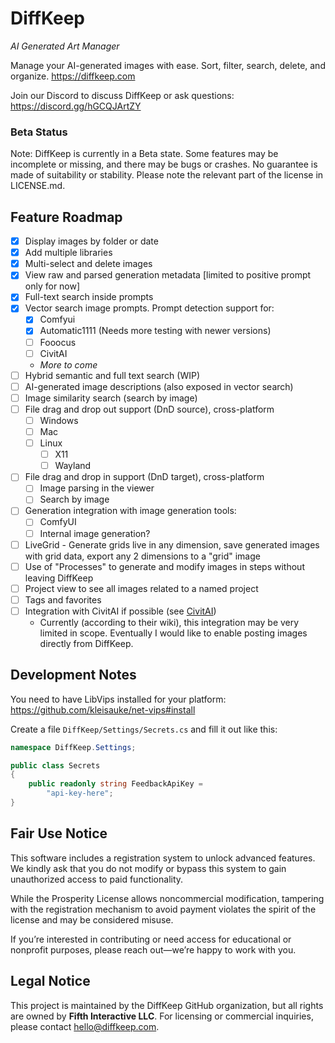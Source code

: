 # DiffKeep

_AI Generated Art Manager_

Manage your AI-generated images with ease. Sort, filter, search, delete, and organize. https://diffkeep.com

Join our Discord to discuss DiffKeep or ask questions: https://discord.gg/hGCQJArtZY

### Beta Status

Note: DiffKeep is currently in a Beta state. Some features may be incomplete or missing, and there may be bugs or crashes.
No guarantee is made of suitability or stability. Please note the relevant part of the license in LICENSE.md.

## Feature Roadmap

- [x] Display images by folder or date
- [x] Add multiple libraries
- [x] Multi-select and delete images
- [x] View raw and parsed generation metadata [limited to positive prompt only for now]
- [x] Full-text search inside prompts
- [x] Vector search image prompts. Prompt detection support for:
    - [x] Comfyui
    - [x] Automatic1111 (Needs more testing with newer versions)
    - [ ] Fooocus
    - [ ] CivitAI
    - _More to come_
- [ ] Hybrid semantic and full text search (WIP)
- [ ] AI-generated image descriptions (also exposed in vector search)
- [ ] Image similarity search (search by image)
- [ ] File drag and drop out support (DnD source), cross-platform
    - [ ] Windows
    - [ ] Mac
    - [ ] Linux
        - [ ] X11
        - [ ] Wayland
- [ ] File drag and drop in support (DnD target), cross-platform
    - [ ] Image parsing in the viewer
    - [ ] Search by image
- [ ] Generation integration with image generation tools:
    - [ ] ComfyUI
    - [ ] Internal image generation?
- [ ] LiveGrid - Generate grids live in any dimension, save generated images with grid data, export any 2 dimensions to a "grid" image
- [ ] Use of "Processes" to generate and modify images in steps without leaving DiffKeep
- [ ] Project view to see all images related to a named project
- [ ] Tags and favorites
- [ ] Integration with CivitAI if possible (see [CivitAI](https://github.com/civitai/civitai))
    - Currently (according to their wiki), this integration may be very limited in scope. Eventually I would like to enable posting images directly from DiffKeep.

## Development Notes

You need to have LibVips installed for your platform:
https://github.com/kleisauke/net-vips#install

Create a file `DiffKeep/Settings/Secrets.cs` and fill it out like this:

```csharp
namespace DiffKeep.Settings;

public class Secrets
{
    public readonly string FeedbackApiKey =
        "api-key-here";
}
```

## Fair Use Notice

This software includes a registration system to unlock advanced features. We kindly ask that you do not modify or bypass this system to gain unauthorized access to paid functionality.

While the Prosperity License allows noncommercial modification, tampering with the registration mechanism to avoid payment violates the spirit of the license and may be considered misuse.

If you’re interested in contributing or need access for educational or nonprofit purposes, please reach out—we’re happy to work with you.

## Legal Notice

This project is maintained by the DiffKeep GitHub organization, but all rights are owned by **Fifth Interactive LLC**. For licensing or commercial inquiries, please contact [hello@diffkeep.com](mailto:hello@diffkeep.com).